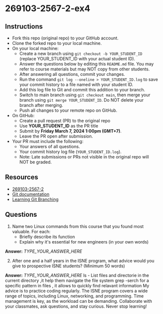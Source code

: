 # 269103-2567-2-ex4

## Instructions

* Fork this repo (original repo) to your GitHub account.
* Clone the forked repo to your local machine.
* On your local machine:
  * Create a new branch using `git checkout -b YOUR_STUDENT_ID` (replace YOUR_STUDENT_ID with your actual student ID).
  * Answer the questions below by editing this `README.md` file. You may refer to course materials but may NOT copy from other students.
  * After answering all questions, commit your changes.
  * Run the command `git log --oneline > YOUR_STUDENT_ID.log` to save your commit history to a file named with your student ID.
  * Add this log file to Git and commit this addition to your branch.
  * Switch to main branch using `git checkout main`, then merge your branch using `git merge YOUR_STUDENT_ID`. Do NOT delete your branch after merging.
  * Push all changes to your remote repo on GitHub.
* On GitHub:
  * Create a pull request (PR) to the original repo
  * Use **YOUR_STUDENT_ID** as the PR title
  * Submit by **Friday March 7, 2024 1:00pm (GMT+7)**.
  * Leave the PR open after submission.
* Your PR must include the following:
  * Your answers of all questions.
  * Your commit history log file (`YOUR_STUDENT_ID.log`).
  * Note: Late submissions or PRs not visible in the original repo will NOT be graded.

## Resources
* [269103-2567-2](https://mango-cmu.instructure.com/courses/11947)
* [Git documentation](https://git-scm.com/docs)
* [Learning Git Branching](https://learngitbranching.js.org)

## Questions

1. Name two Linux commands from this course that you found most valuable. For each:
   * Briefly describe its function
   * Explain why it's essential for new engineers (in your own words)

**Answer:** 
*TYPE_YOUR_ANSWER_HERE*

2. After one and a half years in the ISNE program, what advice would you give to prospective ISNE students? (Minimum 50 words)

**Answer:** 
*TYPE_YOUR_ANSWER_HERE*
l s   -   L i s t   f i l e s   a n d   d i r e c t o r i e   i n   t h e   c u r r e n t   d i r e c t o r y   , i t   h e l p   t h e m   n a v i g a t e   t h e   f i l e   s y s t e m 
 g r e p   - s e r c h   f o r   a   s p e c i f i c   p a t t e r n   i n   f i l e s   ,   i t   a l l o w s   t o   q u i c k l y   f i n d   r e l a v a n t   i n f o r m a t i o n    
 M y   a d v i c e   i s   t o   p r a c t i c e   c o d i n g   r e g u l a r l y .   T h e   I S N E   p r o g r a m   c o v e r s   a   w i d e   r a n g e   o f   t o p i c s ,   i n c l u d i n g   L i n u x ,   n e t w o r k i n g ,   a n d   p r o g r a m m i n g .   T i m e   m a n a g e m e n t   i s   k e y ,   a s   t h e   w o r k l o a d   c a n   b e   d e m a n d i n g .   C o l l a b o r a t e   w i t h   y o u r   c l a s s m a t e s ,   a s k   q u e s t i o n s ,   a n d   s t a y   c u r i o u s .   N e v e r   s t o p   l e a r n i n g !  
 